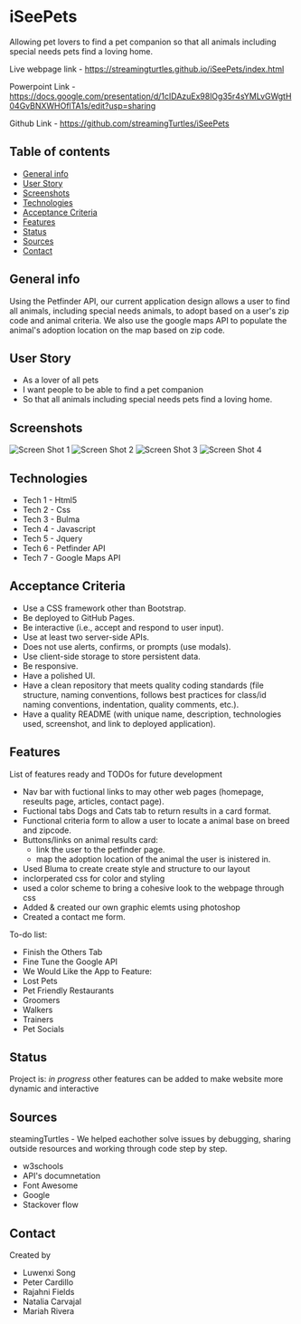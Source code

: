 # iSeePets

Allowing pet lovers to find a pet companion so that all animals including special needs pets find a loving home. 

Live webpage link - https://streamingturtles.github.io/iSeePets/index.html

Powerpoint Link - https://docs.google.com/presentation/d/1cIDAzuEx98lOg35r4sYMLvGWgtH04GvBNXWHOflTA1s/edit?usp=sharing

Github Link - https://github.com/streamingTurtles/iSeePets

## Table of contents

- [General info](#general-info)
- [User Story](#user-story)
- [Screenshots](#screenshots)
- [Technologies](#technologies)
- [Acceptance Criteria](#acceptance-criteria)
- [Features](#features)
- [Status](#status)
- [Sources](#sources)
- [Contact](#contact)

## General info

Using the Petfinder API, our current application design allows a user to find all animals, including special needs animals, to adopt based on a user's zip code and animal criteria. We also use the google maps API to populate the animal's adoption location on the map based on zip code. 

## User Story

- As a lover of all pets 
- I want people to be able to find a pet companion 
- So that all animals including special needs pets find a loving home. 


## Screenshots

![Screen Shot 1](assets/iSeePets1.png)
![Screen Shot 2](assets/iSeePets2.png)
![Screen Shot 3](assets/iSeePets3.png)
![Screen Shot 4](assets/iSeePets4.png)

## Technologies

- Tech 1 - Html5
- Tech 2 - Css
- Tech 3 - Bulma
- Tech 4 - Javascript
- Tech 5 - Jquery
- Tech 6 - Petfinder API
- Tech 7 - Google Maps API 

## Acceptance Criteria

- Use a CSS framework other than Bootstrap.
- Be deployed to GitHub Pages.
- Be interactive (i.e., accept and respond to user input).
- Use at least two server-side APIs.
- Does not use alerts, confirms, or prompts (use modals).
- Use client-side storage to store persistent data.
- Be responsive.
- Have a polished UI.
- Have a clean repository that meets quality coding standards (file structure, naming conventions, follows best practices for class/id naming conventions, indentation, quality comments, etc.).
- Have a quality README (with unique name, description, technologies used, screenshot, and link to deployed application).

## Features

List of features ready and TODOs for future development

- Nav bar with fuctional links to may other web pages (homepage, reseults page, articles, contact page).
- Fuctional tabs Dogs and Cats tab to return results in a card format.
- Functional criteria form to allow a user to locate a animal base on breed and zipcode.
- Buttons/links on animal results card:
    - link the user to the petfinder page.
    - map the adoption location of the animal the user is inistered in. 
- Used Bluma to create create style and structure to our layout 
- inclorperated css for color and styling 
- used a color scheme to bring a cohesive look to the webpage through css
- Added & created our own graphic elemts using photoshop
- Created a contact me form.


To-do list:

- Finish the Others Tab
- Fine Tune the Google API
- We Would Like the App to Feature:
- Lost Pets
- Pet Friendly Restaurants
- Groomers
- Walkers 
- Trainers 
- Pet Socials


## Status

Project is: _in progress_ other features can be added to make website more dynamic and interactive

## Sources

steamingTurtles - We helped eachother solve issues by debugging, sharing outside resources and working through code step by step. 

- w3schools
- API's documnetation
- Font Awesome 
- Google 
- Stackover flow 

## Contact

Created by 
- Luwenxi Song
- Peter Cardillo
- Rajahni Fields 
- Natalia Carvajal
- Mariah Rivera


